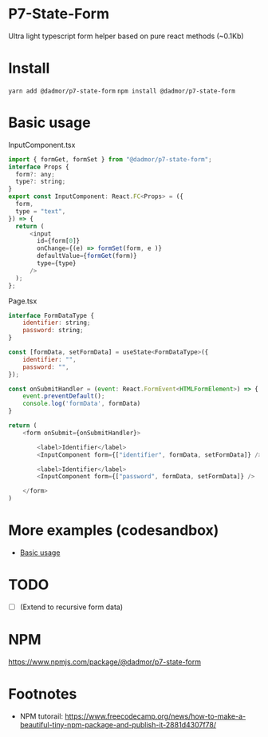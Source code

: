 # P7-State-Form
Ultra light typescript form helper based on pure react methods (~0.1Kb)

# Install

`yarn add @dadmor/p7-state-form`
`npm install @dadmor/p7-state-form`

# Basic usage 

InputComponent.tsx
```js
import { formGet, formSet } from "@dadmor/p7-state-form";
interface Props {
  form?: any;
  type?: string;
}
export const InputComponent: React.FC<Props> = ({
  form,
  type = "text",
}) => {
  return (
      <input
        id={form[0]}
        onChange={(e) => formSet(form, e )}
        defaultValue={formGet(form)}
        type={type}
      />
  );
};
```

Page.tsx

```js
interface FormDataType {
    identifier: string;
    password: string;
}

const [formData, setFormData] = useState<FormDataType>({
    identifier: "",
    password: "",
});

const onSubmitHandler = (event: React.FormEvent<HTMLFormElement>) => {
    event.preventDefault();
    console.log('formData', formData)
}

return (
    <form onSubmit={onSubmitHandler}>

        <label>Identifier</label>
        <InputComponent form={["identifier", formData, setFormData]} />

        <label>Identifier</label>
        <InputComponent form={["password", formData, setFormData]} />

    </form>
)
```

# More examples (codesandbox)

* [Basic usage](https://codesandbox.io/s/p7-state-form-basic-example-bnjknw?file=/src/App.js)



# TODO

- [ ] (Extend to recursive form data)

# NPM
https://www.npmjs.com/package/@dadmor/p7-state-form

# Footnotes

 - NPM tutorail:
https://www.freecodecamp.org/news/how-to-make-a-beautiful-tiny-npm-package-and-publish-it-2881d4307f78/


